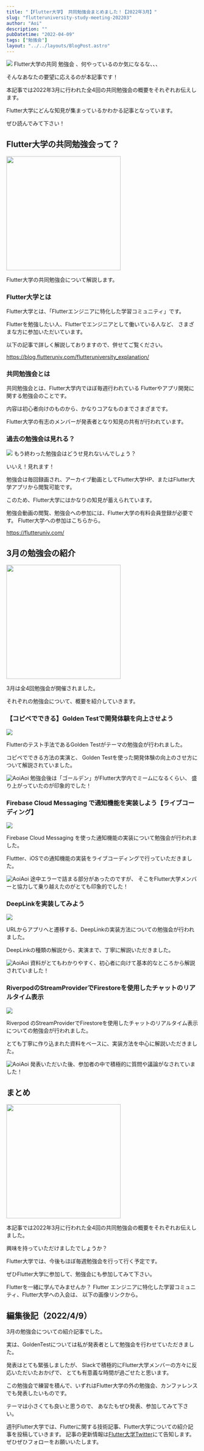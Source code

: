 ```yaml
---
title: "【Flutter大学】 共同勉強会まとめました！【2022年3月】"
slug: "flutteruniversity-study-meeting-202203"
author: "Aoi"
description: ""
pubDatetime: "2022-04-09"
tags: ["勉強会"]
layout: "../../layouts/BlogPost.astro"
---
```


![](https://blog.flutteruniv.com/wp-content/themes/cocoon-master/images/ojisan.png)
Flutter大学の共同 勉強会 、何やっているのか気になるな、、、

そんなあなたの要望に応えるのが本記事です！

本記事では2022年3月に行われた全4回の共同勉強会の概要をそれぞれお伝えします。

Flutter大学にどんな知見が集まっているかわかる記事となっています。

ぜひ読んでみて下さい！

## Flutter大学の共同勉強会って？

<img src="http://blog.flutteruniv.com/wp-content/uploads/2022/03/Meeting-1024x683.jpeg" alt="" width="300">

Flutter大学の共同勉強会について解説します。

### Flutter大学とは

Flutter大学とは、「Flutterエンジニアに特化した学習コミュニティ」です。

Flutterを勉強したい人、Flutterでエンジニアとして働いている人など、
さまざまな方に参加いただいています。

以下の記事で詳しく解説しておりますので、併せてご覧ください。

https://blog.flutteruniv.com/flutteruniversity_explanation/

### 共同勉強会とは

共同勉強会とは、Flutter大学内でほぼ毎週行われている
Flutterやアプリ開発に関する勉強会のことです。

内容は初心者向けのものから、かなりコアなものまでさまざまです。

Flutter大学の有志のメンバーが発表者となり知見の共有が行われています。

### 過去の勉強会は見れる？

![](https://blog.flutteruniv.com/wp-content/themes/cocoon-master/images/obasan.png)
もう終わった勉強会はどうせ見れないんでしょう？

いいえ！見れます！

勉強会は毎回録画され、アーカイブ動画としてFlutter大学HP、またはFlutter大学アプリから閲覧可能です。

このため、Flutter大学にはかなりの知見が蓄えられています。

勉強会動画の閲覧、勉強会への参加には、Flutter大学の有料会員登録が必要です。
Flutter大学への参加はこちらから。

https://flutteruniv.com/

## 3月の勉強会の紹介

<img src="http://blog.flutteruniv.com/wp-content/uploads/2022/03/meeting2-1024x683.jpeg" alt="" width="300">

3月は全4回勉強会が開催されました。

それぞれの勉強会について、概要を紹介していきます。

### 【コピペでできる】Golden Testで開発体験を向上させよう

![](https://blog.flutteruniv.com/wp-content/uploads/2022/04/20220402_golden.png)

Flutterのテスト手法であるGolden Testがテーマの勉強会が行われました。

コピペでできる方法の実演と、
Golden Testを使った開発体験の向上のさせ方について解説されていました。

![Aoi](https://blog.flutteruniv.com/wp-content/themes/cocoon-master/images/b-man.png)Aoi
勉強会後は「ゴールデン」がFlutter大学内でミームになるくらい、
盛り上がっていたのが印象的でした！

### Firebase Cloud Messaging で通知機能を実装しよう【ライブコーディング】

![](https://blog.flutteruniv.com/wp-content/uploads/2022/04/20220402_push.png)

Firebase Cloud Messaging を使った通知機能の実装について勉強会が行われました。

Fluttter、iOSでの通知機能の実装をライブコーディングで行っていただきました。

![Aoi](https://blog.flutteruniv.com/wp-content/themes/cocoon-master/images/b-man.png)Aoi
途中エラーで詰まる部分があったのですが、
そこをFlutter大学メンバーと協力して乗り越えたのがとても印象的でした！

### DeepLinkを実装してみよう

![](https://blog.flutteruniv.com/wp-content/uploads/2022/04/20220402_deeplink.png)

URLからアプリへと遷移する、DeepLinkの実装方法についての勉強会が行われました。

DeepLinkの種類の解説から、実演まで、丁寧に解説いただきました。

![Aoi](https://blog.flutteruniv.com/wp-content/themes/cocoon-master/images/b-man.png)Aoi
資料がとてもわかりやすく、初心者に向けて基本的なところから解説されていました！

### RiverpodのStreamProviderでFirestoreを使用したチャットのリアルタイム表示

![](https://blog.flutteruniv.com/wp-content/uploads/2022/04/20220402_stream.png)

Riverpod のStreamProviderでFirestoreを使用したチャットのリアルタイム表示についての勉強会が行われました。

とても丁寧に作り込まれた資料をベースに、実装方法を中心に解説いただきました。

![Aoi](https://blog.flutteruniv.com/wp-content/themes/cocoon-master/images/b-man.png)Aoi
発表いただいた後、参加者の中で積極的に質問や議論がなされていました！

## まとめ

<img src="http://blog.flutteruniv.com/wp-content/uploads/2022/03/meeting3-1024x683.jpeg" alt="" width="300">

本記事では2022年3月に行われた全4回の共同勉強会の概要をそれぞれお伝えしました。

興味を持っていただけましたでしょうか？

Flutter大学では、今後もほぼ毎週勉強会を行って行く予定です。

ぜひFlutter大学に参加して、勉強会にも参加してみて下さい。

Flutterを一緒に学んでみませんか？
Flutter エンジニアに特化した学習コミュニティ、Flutter大学への入会は、
以下の画像リンクから。

## 編集後記（2022/4/9）

3月の勉強会についての紹介記事でした。

実は、GoldenTestについては私が発表者として勉強会を行わせていただきました。

発表はとても緊張しましたが、
Slackで積極的にFlutter大学メンバーの方々に反応いただいたおかげで、
とても有意義な時間が過ごせたと思います。

この勉強会で練習を積んで、いずれはFlutter大学の外の勉強会、カンファレンスでも発表したいものです。

テーマは小さくても良いと思うので、
あなたもぜひ発表、参加してみて下さい。

週刊Flutter大学では、Flutterに関する技術記事、Flutter大学についての紹介記事を投稿していきます。
記事の更新情報は[Flutter大学Twitter](https://twitter.com/FlutterUniv)にて告知します。
ぜひぜひフォローをお願いいたします。
